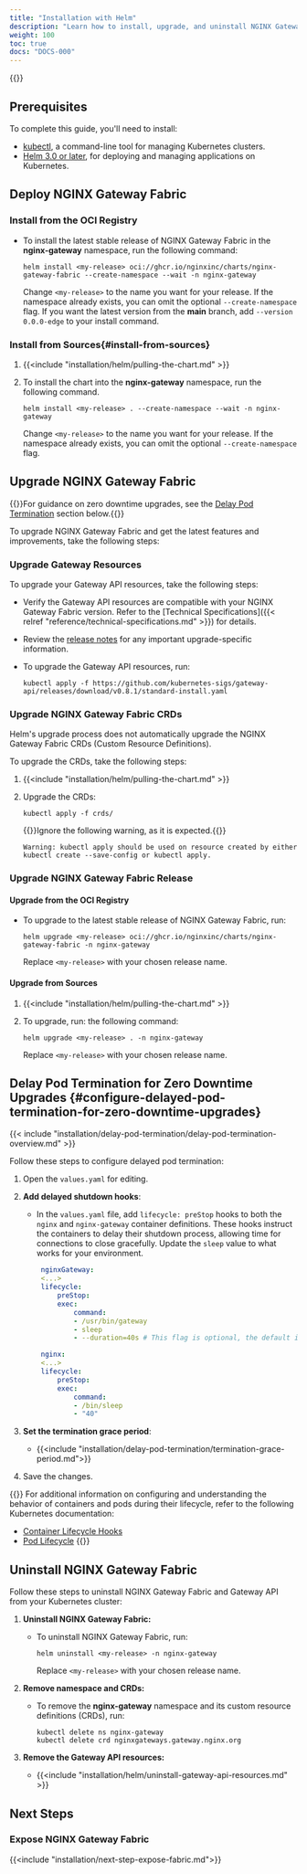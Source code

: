 ```yaml
---
title: "Installation with Helm"
description: "Learn how to install, upgrade, and uninstall NGINX Gateway Fabric in a Kubernetes cluster with using Helm."
weight: 100
toc: true
docs: "DOCS-000"
---
```


{{<custom-styles>}}

## Prerequisites

To complete this guide, you'll need to install:

- [kubectl](https://kubernetes.io/docs/tasks/tools/), a command-line tool for managing Kubernetes clusters.
- [Helm 3.0 or later](https://helm.sh/docs/intro/install/), for deploying and managing applications on Kubernetes.


## Deploy NGINX Gateway Fabric

### Install from the OCI Registry

- To install the latest stable release of NGINX Gateway Fabric in the **nginx-gateway** namespace, run the following command:

   ```shell
   helm install <my-release> oci://ghcr.io/nginxinc/charts/nginx-gateway-fabric --create-namespace --wait -n nginx-gateway
   ```

   Change `<my-release>` to the name you want for your release. If the namespace already exists, you can omit the optional `--create-namespace` flag. If you want the latest version from the **main** branch, add `--version 0.0.0-edge` to your install command.

### Install from Sources{#install-from-sources}

1. {{<include "installation/helm/pulling-the-chart.md" >}}

2. To install the chart into the **nginx-gateway** namespace, run the following command.

   ```shell
   helm install <my-release> . --create-namespace --wait -n nginx-gateway
   ```

   Change `<my-release>` to the name you want for your release. If the namespace already exists, you can omit the optional `--create-namespace` flag.

## Upgrade NGINX Gateway Fabric

{{<tip>}}For guidance on zero downtime upgrades, see the [Delay Pod Termination](#configure-delayed-pod-termination-for-zero-downtime-upgrades) section below.{{</tip>}}

To upgrade NGINX Gateway Fabric and get the latest features and improvements, take the following steps:

### Upgrade Gateway Resources

To upgrade your Gateway API resources, take the following steps:

- Verify the Gateway API resources are compatible with your NGINX Gateway Fabric version. Refer to the [Technical Specifications]({{< relref "reference/technical-specifications.md" >}}) for details.
- Review the [release notes](https://github.com/kubernetes-sigs/gateway-api/releases/tag/v0.8.1) for any important upgrade-specific information.
- To upgrade the Gateway API resources, run:

   ```shell
   kubectl apply -f https://github.com/kubernetes-sigs/gateway-api/releases/download/v0.8.1/standard-install.yaml
   ```

### Upgrade NGINX Gateway Fabric CRDs

Helm's upgrade process does not automatically upgrade the NGINX Gateway Fabric CRDs (Custom Resource Definitions).

To upgrade the CRDs, take the following steps:

1. {{<include "installation/helm/pulling-the-chart.md" >}}

2. Upgrade the CRDs:

      ```shell
      kubectl apply -f crds/
      ```

      {{<note>}}Ignore the following warning, as it is expected.{{</note>}}

      ``` text
      Warning: kubectl apply should be used on resource created by either kubectl create --save-config or kubectl apply.
      ```

### Upgrade NGINX Gateway Fabric Release

#### Upgrade from the OCI Registry

- To upgrade to the latest stable release of NGINX Gateway Fabric, run:

   ```shell
   helm upgrade <my-release> oci://ghcr.io/nginxinc/charts/nginx-gateway-fabric -n nginx-gateway
   ```

   Replace `<my-release>` with your chosen release name.

#### Upgrade from Sources

1. {{<include "installation/helm/pulling-the-chart.md" >}}

1. To upgrade, run: the following command:

   ```shell
   helm upgrade <my-release> . -n nginx-gateway
   ```

   Replace `<my-release>` with your chosen release name.

## Delay Pod Termination for Zero Downtime Upgrades {#configure-delayed-pod-termination-for-zero-downtime-upgrades}

{{< include "installation/delay-pod-termination/delay-pod-termination-overview.md" >}}

Follow these steps to configure delayed pod termination:

1. Open the `values.yaml` for editing.

1. **Add delayed shutdown hooks**:

   - In the `values.yaml` file, add `lifecycle: preStop` hooks to both the `nginx` and `nginx-gateway` container definitions. These hooks instruct the containers to delay their shutdown process, allowing time for connections to close gracefully. Update the `sleep` value to what works for your environment.

      ```yaml
       nginxGateway:
       <...>
       lifecycle:
           preStop:
           exec:
               command:
               - /usr/bin/gateway
               - sleep
               - --duration=40s # This flag is optional, the default is 30s

       nginx:
       <...>
       lifecycle:
           preStop:
           exec:
               command:
               - /bin/sleep
               - "40"
      ```

1. **Set the termination grace period**:

   - {{<include "installation/delay-pod-termination/termination-grace-period.md">}}

1. Save the changes.

{{<see-also>}} 
For additional information on configuring and understanding the behavior of containers and pods during their lifecycle, refer to the following Kubernetes documentation:
- [Container Lifecycle Hooks](https://kubernetes.io/docs/concepts/containers/container-lifecycle-hooks/#container-hooks)
- [Pod Lifecycle](https://kubernetes.io/docs/concepts/workloads/Pods/Pod-lifecycle/#Pod-termination)
{{</see-also>}} 


## Uninstall NGINX Gateway Fabric

Follow these steps to uninstall NGINX Gateway Fabric and Gateway API from your Kubernetes cluster:

1. **Uninstall NGINX Gateway Fabric:**

   - To uninstall NGINX Gateway Fabric, run:

      ```shell
      helm uninstall <my-release> -n nginx-gateway
      ```

      Replace `<my-release>` with your chosen release name.

2. **Remove namespace and CRDs:**

   - To remove the **nginx-gateway** namespace and its custom resource definitions (CRDs), run:

      ```shell
      kubectl delete ns nginx-gateway
      kubectl delete crd nginxgateways.gateway.nginx.org
      ```

3. **Remove the Gateway API resources:**

   - {{<include "installation/helm/uninstall-gateway-api-resources.md" >}}

## Next Steps

### Expose NGINX Gateway Fabric

{{<include "installation/next-step-expose-fabric.md">}}

